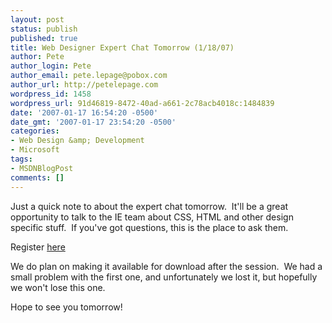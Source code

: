 ```yaml
---
layout: post
status: publish
published: true
title: Web Designer Expert Chat Tomorrow (1/18/07)
author: Pete
author_login: Pete
author_email: pete.lepage@pobox.com
author_url: http://petelepage.com
wordpress_id: 1458
wordpress_url: 91d46819-8472-40ad-a661-2c78acb4018c:1484839
date: '2007-01-17 16:54:20 -0500'
date_gmt: '2007-01-17 23:54:20 -0500'
categories:
- Web Design &amp; Development
- Microsoft
tags:
- MSDNBlogPost
comments: []
---
```

<p>Just a quick note to about the expert chat tomorrow.  It'll be a great opportunity to talk to the IE team about CSS, HTML and other design specific stuff.  If you've got questions, this is the place to ask them.</p>
<p>Register <a href="http://msevents.microsoft.com/cui/eventdetail.aspx?EventID=1032324030&amp;Culture=en-US">here</a></p>
<p>We do plan on making it available for download after the session.  We had a small problem with the first one, and unfortunately we lost it, but hopefully we won't lose this one.</p>
<p>Hope to see you tomorrow!</p>
<p><img src="http://blogs.msdn.com/aggbug.aspx?PostID=1484839" alt="" width="1" height="1" /></p>
